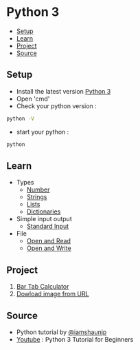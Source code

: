 # Python 3
* [Setup](#Setup)
* [Learn](#Learn)
* [Project](#Project)
* [Source](#Source)

## Setup
- Install the latest version [Python 3](https://www.python.org/downloads/)
- Open 'cmd'
- Check your python version :
```bash
python -V
```
- start your python :
```bash
python
```

## Learn
- Types 
   - [Number](https://github.com/0732sta/starter-python/blob/master/type/numbers.py)
   - [Strings](https://github.com/0732sta/starter-python/blob/master/type/strings.py)
   - [Lists](https://github.com/0732sta/starter-python/blob/master/type/lists.py)
   - [Dictionaries](https://github.com/0732sta/starter-python/blob/master/type/dictionaries.py)
- Simple input output   
   - [Standard Input](https://github.com/0732sta/starter-python/tree/master/standard-input/README.md)
- File
   - [Open and Read](https://github.com/0732sta/starter-python/blob/master/file/)
   - [Open and Write](https://github.com/0732sta/starter-python/blob/master/file/)

## Project
1. [Bar Tab Calculator](https://github.com/0732sta/starter-python/blob/master/project/)
2. [Dowload image from URL](https://github.com/0732sta/starter-python/blob/master/project/)
  
## Source
- Python tutorial by [@iamshaunjp](https://github.com/iamshaunjp)
- [Youtube](https://youtu.be/Ozrduu2W9B8) : Python 3 Tutorial for Beginners
